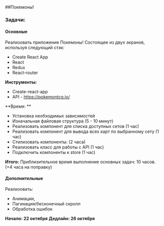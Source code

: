 ##Покемоны!

### Задачи:

#### Основные

Реализовать приложение Покемоны! Состоящее из двух экранов,
используя следующий стэк:

- Create React App
- React
- Redux
- React-router

**Инструменты:**

- Create-react-app
- API - https://pokemontcg.io/

**Время: **

- Установка необходимых зависимостей
- Изначальная файловая структура (5 - 10 минут)
- Реализовать компонент для списка доступных сетов (1 час)
- Реализовать компонент для вывода всех карт по выбранному сету (1 час)
- Стилизовать компоненты: (2 часа)
- Реализовать класс для работы с API (1 час)
- Подключить компоненты к store (1 час)

**Итого:**
Приблизительное время выполнение основных задач: 10 часов. (+4 часа на поправку)

#### Дополнительные

Реализовать:

- Анимации,
- Пагинация/бесконечный скролл
- Обработка ошибок

**Начало: 22 октября**
**Дедлайн: 26 октября**

